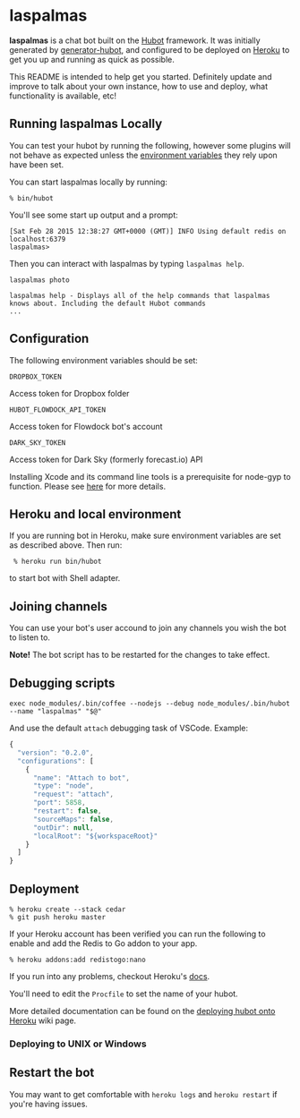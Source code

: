 # laspalmas

**laspalmas** is a chat bot built on the [Hubot][hubot] framework. It was
initially generated by [generator-hubot][generator-hubot], and configured to be
deployed on [Heroku][heroku] to get you up and running as quick as possible.

This README is intended to help get you started. Definitely update and improve
to talk about your own instance, how to use and deploy, what functionality is
available, etc!

[heroku]: http://www.heroku.com
[hubot]: http://hubot.github.com
[generator-hubot]: https://github.com/github/generator-hubot

## Running laspalmas Locally

You can test your hubot by running the following, however some plugins will not
behave as expected unless the [environment variables](#configuration) they rely
upon have been set.

You can start laspalmas locally by running:

    % bin/hubot

You'll see some start up output and a prompt:

    [Sat Feb 28 2015 12:38:27 GMT+0000 (GMT)] INFO Using default redis on localhost:6379
    laspalmas>

Then you can interact with laspalmas by typing `laspalmas help`.

    laspalmas photo 

    laspalmas help - Displays all of the help commands that laspalmas knows about. Including the default Hubot commands
    ...


## Configuration

The following environment variables should be set:

    DROPBOX_TOKEN
Access token for Dropbox folder

    HUBOT_FLOWDOCK_API_TOKEN
Access token for Flowdock bot's account

    DARK_SKY_TOKEN
Access token for Dark Sky (formerly forecast.io) API

Installing Xcode and its command line tools is a prerequisite for node-gyp to function. Please see [here][node-gyp] for more details.

[node-gyp]: https://github.com/nodejs/node-gyp

## Heroku and local environment

If you are running bot in Heroku, make sure environment variables are set as described above. Then run: 

     % heroku run bin/hubot

to start bot with Shell adapter.

## Joining channels

You can use your bot's user accound to join any channels you wish the bot to listen to.

**Note!** The bot script has to be restarted for the changes to take effect.  

## Debugging scripts

    exec node_modules/.bin/coffee --nodejs --debug node_modules/.bin/hubot --name "laspalmas" "$@"

And use the default `attach` debugging task of VSCode. Example:

```javascript
{
  "version": "0.2.0",
  "configurations": [
    {
      "name": "Attach to bot",
      "type": "node",
      "request": "attach",
      "port": 5858,
      "restart": false,
      "sourceMaps": false,
      "outDir": null,
      "localRoot": "${workspaceRoot}"
    }
  ]
}
```


## Deployment

    % heroku create --stack cedar
    % git push heroku master

If your Heroku account has been verified you can run the following to enable
and add the Redis to Go addon to your app.

    % heroku addons:add redistogo:nano

If you run into any problems, checkout Heroku's [docs][heroku-node-docs].

You'll need to edit the `Procfile` to set the name of your hubot.

More detailed documentation can be found on the [deploying hubot onto
Heroku][deploy-heroku] wiki page.

### Deploying to UNIX or Windows

[heroku-node-docs]: http://devcenter.heroku.com/articles/node-js
[deploy-heroku]: https://github.com/github/hubot/blob/master/docs/deploying/heroku.md

## Restart the bot

You may want to get comfortable with `heroku logs` and `heroku restart` if
you're having issues.

